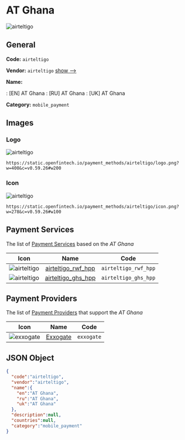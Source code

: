 
# AT Ghana 
![airteltigo](https://static.openfintech.io/payment_methods/airteltigo/logo.png?w=400&c=v0.59.26#w200)  

## General 
**Code:** `airteltigo` 
 
**Vendor:** `airteltigo` [show -->](/vendors/airteltigo/) 
 
**Name:** 
 
:	[EN] AT Ghana 
:	[RU] AT Ghana 
:	[UK] AT Ghana 
 
**Category:** `mobile_payment` 
 

## Images 

### Logo 
![airteltigo](https://static.openfintech.io/payment_methods/airteltigo/logo.png?w=400&c=v0.59.26#w200)  

```
https://static.openfintech.io/payment_methods/airteltigo/logo.png?w=400&c=v0.59.26#w200
```  

### Icon 
![airteltigo](https://static.openfintech.io/payment_methods/airteltigo/icon.png?w=278&c=v0.59.26#w100)  

```
https://static.openfintech.io/payment_methods/airteltigo/icon.png?w=278&c=v0.59.26#w100
```  

## Payment Services 
 
The list of [Payment Services](/payment-services/) based on the _AT Ghana_ 

|Icon|Name|Code| 
|:---:|:---:|:---:| 
|![airteltigo](https://static.openfintech.io/payment_methods/airteltigo/icon.png?w=278&c=v0.59.26#w100) |[airteltigo_rwf_hpp](/payment-services/airteltigo_rwf_hpp/)|`airteltigo_rwf_hpp`| 
|![airteltigo](https://static.openfintech.io/payment_methods/airteltigo/icon.png?w=278&c=v0.59.26#w100) |[airteltigo_ghs_hpp](/payment-services/airteltigo_ghs_hpp/)|`airteltigo_ghs_hpp`| 
 

## Payment Providers 
 
The list of [Payment Providers](/payment-providers/) that support the _AT Ghana_ 

|Icon|Name|Code| 
|:---:|:---:|:---:| 
|![exxogate](https://static.openfintech.io/payment_providers/exxogate/icon.svg?w=278&c=v0.59.26#w100) |[Exxogate](/payment-providers/exxogate/)|`exxogate`| 
 

## JSON Object 

```json
{
  "code":"airteltigo",
  "vendor":"airteltigo",
  "name":{
    "en":"AT Ghana",
    "ru":"AT Ghana",
    "uk":"AT Ghana"
  },
  "description":null,
  "countries":null,
  "category":"mobile_payment"
}
```  
